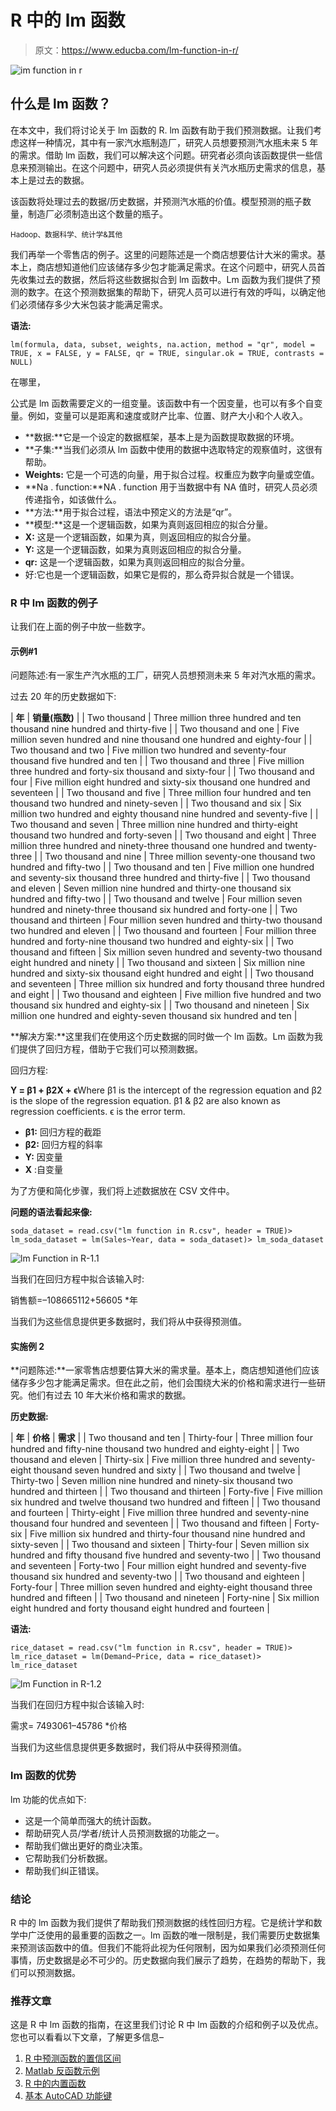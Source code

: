 # R 中的 lm 函数

> 原文：<https://www.educba.com/lm-function-in-r/>

![im function in r](img/37e2fc0cfea5f90f9db666da9ea6fe2a.png)



## 什么是 lm 函数？

在本文中，我们将讨论关于 lm 函数的 R. lm 函数有助于我们预测数据。让我们考虑这样一种情况，其中有一家汽水瓶制造厂，研究人员想要预测汽水瓶未来 5 年的需求。借助 lm 函数，我们可以解决这个问题。研究者必须向该函数提供一些信息来预测输出。在这个问题中，研究人员必须提供有关汽水瓶历史需求的信息，基本上是过去的数据。

该函数将处理过去的数据/历史数据，并预测汽水瓶的价值。模型预测的瓶子数量，制造厂必须制造出这个数量的瓶子。

<small>Hadoop、数据科学、统计学&其他</small>

我们再举一个零售店的例子。这里的问题陈述是一个商店想要估计大米的需求。基本上，商店想知道他们应该储存多少包才能满足需求。在这个问题中，研究人员首先收集过去的数据，然后将这些数据拟合到 lm 函数中。Lm 函数为我们提供了预测的数字。在这个预测数据集的帮助下，研究人员可以进行有效的呼叫，以确定他们必须储存多少大米包装才能满足需求。

**语法:**

`lm(formula, data, subset, weights, na.action,
method = "qr", model = TRUE, x = FALSE, y = FALSE, qr = TRUE,
singular.ok = TRUE, contrasts = NULL)`

在哪里，

公式是 lm 函数需要定义的一组变量。该函数中有一个因变量，也可以有多个自变量。例如，变量可以是距离和速度或财产比率、位置、财产大小和个人收入。

*   **数据:**它是一个设定的数据框架，基本上是为函数提取数据的环境。
*   **子集:**当我们必须从 lm 函数中使用的数据中选取特定的观察值时，这很有帮助。
*   **Weights:** 它是一个可选的向量，用于拟合过程。权重应为数字向量或空值。
*   **Na . function:**NA . function 用于当数据中有 NA 值时，研究人员必须传递指令，如该做什么。
*   **方法:**用于拟合过程，语法中预定义的方法是“qr”。
*   **模型:**这是一个逻辑函数，如果为真则返回相应的拟合分量。
*   **X:** 这是一个逻辑函数，如果为真，则返回相应的拟合分量。
*   **Y:** 这是一个逻辑函数，如果为真则返回相应的拟合分量。
*   **qr:** 这是一个逻辑函数，如果为真则返回相应的拟合分量。
*   好:它也是一个逻辑函数，如果它是假的，那么奇异拟合就是一个错误。

### R 中 lm 函数的例子

让我们在上面的例子中放一些数字。

#### 示例#1

问题陈述:有一家生产汽水瓶的工厂，研究人员想预测未来 5 年对汽水瓶的需求。

过去 20 年的历史数据如下:

| **年** | **销量(瓶数)** |
| Two thousand | Three million three hundred and ten thousand nine hundred and thirty-five |
| Two thousand and one | Five million seven hundred and nine thousand one hundred and eighty-four |
| Two thousand and two | Five million two hundred and seventy-four thousand five hundred and ten |
| Two thousand and three | Five million three hundred and forty-six thousand and sixty-four |
| Two thousand and four | Five million eight hundred and sixty-six thousand one hundred and seventeen |
| Two thousand and five | Three million four hundred and ten thousand two hundred and ninety-seven |
| Two thousand and six | Six million two hundred and eighty thousand nine hundred and seventy-five |
| Two thousand and seven | Three million nine hundred and thirty-eight thousand two hundred and forty-seven |
| Two thousand and eight | Three million three hundred and ninety-three thousand one hundred and twenty-three |
| Two thousand and nine | Three million seventy-one thousand two hundred and fifty-two |
| Two thousand and ten | Five million one hundred and seventy-six thousand three hundred and thirty-five |
| Two thousand and eleven | Seven million nine hundred and thirty-one thousand six hundred and fifty-two |
| Two thousand and twelve | Four million seven hundred and ninety-three thousand six hundred and forty-one |
| Two thousand and thirteen | Four million seven hundred and thirty-two thousand two hundred and eleven |
| Two thousand and fourteen | Four million three hundred and forty-nine thousand two hundred and eighty-six |
| Two thousand and fifteen | Six million seven hundred and seventy-two thousand eight hundred and ninety |
| Two thousand and sixteen | Six million nine hundred and sixty-six thousand eight hundred and eight |
| Two thousand and seventeen | Three million six hundred and forty thousand three hundred and eight |
| Two thousand and eighteen | Five million five hundred and two thousand six hundred and eighty-six |
| Two thousand and nineteen | Six million one hundred and eighty-seven thousand six hundred and ten |

**解决方案:**这里我们在使用这个历史数据的同时做一个 lm 函数。Lm 函数为我们提供了回归方程，借助于它我们可以预测数据。

回归方程:

**Y = β1 + β2X + ϵ**Where β1 is the intercept of the regression equation and β2 is the slope of the regression equation. β1 & β2 are also known as regression coefficients. ϵ is the error term.

*   **β1:** 回归方程的截距
*   **β2:** 回归方程的斜率
*   **Y:** 因变量
*   **X** :自变量

为了方便和简化步骤，我们将上述数据放在 CSV 文件中。

**问题的语法看起来像:**

`soda_dataset = read.csv("lm function in R.csv", header = TRUE)>
lm_soda_dataset = lm(Sales~Year, data = soda_dataset)>
lm_soda_dataset`

![lm Function in R-1.1](img/0a405d553167446b4a8dfe5b3005d449.png)



当我们在回归方程中拟合该输入时:

销售额=–108665112+56605 *年

当我们为这些信息提供更多数据时，我们将从中获得预测值。

#### 实施例 2

**问题陈述:**一家零售店想要估算大米的需求量。基本上，商店想知道他们应该储存多少包才能满足需求。但在此之前，他们会围绕大米的价格和需求进行一些研究。他们有过去 10 年大米价格和需求的数据。

**历史数据:**

| **年** | **价格** | **需求** |
| Two thousand and ten | Thirty-four | Three million four hundred and fifty-nine thousand two hundred and eighty-eight |
| Two thousand and eleven | Thirty-six | Five million three hundred and seventy-eight thousand seven hundred and sixty |
| Two thousand and twelve | Thirty-two | Seven million nine hundred and ninety-six thousand two hundred and thirteen |
| Two thousand and thirteen | Forty-five | Five million six hundred and twelve thousand two hundred and fifteen |
| Two thousand and fourteen | Thirty-eight | Five million three hundred and seventy-nine thousand four hundred and seventeen |
| Two thousand and fifteen | Forty-six | Five million six hundred and thirty-four thousand nine hundred and sixty-seven |
| Two thousand and sixteen | Thirty-four | Seven million six hundred and fifty thousand five hundred and seventy-two |
| Two thousand and seventeen | Forty-two | Four million eight hundred and seventy-five thousand six hundred and seventy-two |
| Two thousand and eighteen | Forty-four | Three million seven hundred and eighty-eight thousand three hundred and fifteen |
| Two thousand and nineteen | Forty-nine | Six million eight hundred and forty thousand eight hundred and fourteen |

**语法:**

`rice_dataset = read.csv("lm function in R.csv", header = TRUE)>
lm_rice_dataset = lm(Demand~Price, data = rice_dataset)>
lm_rice_dataset`

![lm Function in R-1.2](img/0f600b506daf364cc007d52c27178d0a.png)



当我们在回归方程中拟合该输入时:

需求= 7493061–45786 *价格

当我们为这些信息提供更多数据时，我们将从中获得预测值。

### lm 函数的优势

lm 功能的优点如下:

*   这是一个简单而强大的统计函数。
*   帮助研究人员/学者/统计人员预测数据的功能之一。
*   帮助我们做出更好的商业决策。
*   它帮助我们分析数据。
*   帮助我们纠正错误。

### 结论

R 中的 lm 函数为我们提供了帮助我们预测数据的线性回归方程。它是统计学和数学中广泛使用的最重要的函数之一。lm 函数的唯一限制是，我们需要历史数据集来预测该函数中的值。但我们不能将此视为任何限制，因为如果我们必须预测任何事情，历史数据是必不可少的。历史数据向我们展示了趋势，在趋势的帮助下，我们可以预测数据。

### 推荐文章

这是 R 中 lm 函数的指南，在这里我们讨论 R 中 lm 函数的介绍和例子以及优点。您也可以看看以下文章，了解更多信息–

1.  [R 中预测函数的置信区间](https://www.educba.com/predict-function-in-r/)
2.  [Matlab 反函数示例](https://www.educba.com/matlab-inverse-function/)
3.  [R 中的内置函数](https://www.educba.com/functions-in-r/)
4.  [基本 AutoCAD 功能键](https://www.educba.com/autocad-function-keys/)






